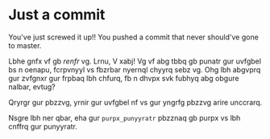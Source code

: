 # Just a commit

You've just screwed it up!! You pushed a commit that never should've gone to
master.

Lbhe gnfx vf gb _renfr_ vg. Lrnu, V xabj! Vg vf abg tbbq gb punatr gur uvfgbel
bs n oenapu, fcrpvnyyl vs fbzrbar nyernql chyyrq sebz vg.
Ohg lbh abgvprq gur zvfgnxr gur frpbaq lbh chfurq, fb n dhvpx svk fubhyq abg
obgure nalbar, evtug?

Qryrgr gur pbzzvg, yrnir gur uvfgbel nf vs gur yngrfg pbzzvg arire unccrarq.

Nsgre lbh ner qbar, eha gur `purpx_punyyratr` pbzznaq gb purpx vs lbh cnffrq gur punyyratr.

